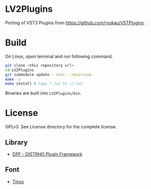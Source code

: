 # LV2Plugins
Porting of VST3 Plugins from https://github.com/ryukau/VSTPlugins .

# Build
On Linux, open terminal and run following command.

```bash
git clone <this repository url>
cd LV2Plugins
git submodule update --init --recursive
make -j
make install # Copy *.lv2 to ~/.lv2
```

Binaries are built into `LV2Plugins/bin`.

# License
GPLv3. See License directory for the complete license.

## Library
- [DPF - DISTRHO Plugin Framework](https://github.com/DISTRHO/DPF)

## Font
- [Tinos](https://fonts.google.com/specimen/Tinos)
